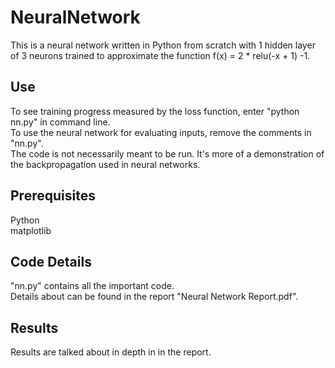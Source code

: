 # NeuralNetwork
This is a neural network written in Python from scratch with 1 hidden layer of 3 neurons trained to approximate the function f(x) = 2 * relu(-x + 1) -1.

## Use
To see training progress measured by the loss function, enter "python nn.py" in command line. \
To use the neural network for evaluating inputs, remove the comments in "nn.py". \
The code is not necessarily meant to be run. It's more of a demonstration of the backpropagation used in neural networks.

## Prerequisites
Python \
matplotlib

## Code Details
"nn.py" contains all the important code. \
Details about can be found in the report "Neural Network Report.pdf".

## Results
Results are talked about in depth in in the report.
